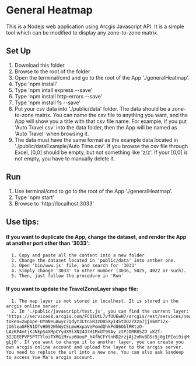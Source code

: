 # General Heatmap
This is a Nodejs web application using Arcgis Javascript API. It is a simple tool which can be modified to display any zone-to-zone matrix.
## Set Up
1. Download this folder
2. Browse to the root of the folder
3. Open the terminal/cmd and go to the root of the App './generalHeatmap'. 
4. Type 'npm install'
5. Type 'npm intall express --save'
5. Type 'npm install http-errors --save'
6. Type 'npm install fs --save'
7. Put your csv data into './public/data' folder. The data should be a zone-to-zone matrix. You can name the csv file to anything you want, and the App will show you a title with that csv file name. For example, if you put 'Auto Travel.csv' into the data folder, then the App will be named as 'Auto Travel' when browsing it.
8. The data must have the same format as the example data located in './public/dataExample/Auto Time.csv'. If you browse the csv file through Excel, [0,0] should be empty, but not something like 'z/z'. If your [0,0] is not empty, you have to manually delete it.

## Run
1. Use terminal/cmd to go to the root of the App './generalHeatmap'. 
2. Type 'npm start'
2. Browse to 'http://localhost:3033'

## Use tips:
#### If you want to duplicate the App, change the dataset, and render the App at another port other than '3033':
      1. Copy and paste all the content into a new folder
      2. Change the dataset located in 'public/data' into anther one.
      3. Open 'bin/www.js' file, and search for '3033'
      4. Simply change '3033' to other number (3036, 5025, 4022 or such).
      5. Then, just follow the procedure in 'Run'

#### If you want to update the TravelZoneLayer shape file:
      1. The map layer is not stored in localhost. It is stored in the arcgis online server.
      2. In './public/javascript/test.js', you can find the current layer: 'https://services8.arcgis.com/FCQ1UtL7vfUUEwH7/arcgis/rest/services/newestTAZ/FeatureServer/0?token=zwpope-UYmNeuAwyc7QdyY3CtnSR3zD05XyI45tDO27Xza7jjV6mY12x-jU6leaGFEN1DTvH092WhWyC5LmwHxpaVePomdQhkPd86OblRRtzO-LAzKP4mtjKJNEpS4XMpCYydXMlXN24O7H1MxUT99Ay_ztPJDRRU5ZO_uKZf-3IJDEEPVPSPTTYloiTYMGiMrup6UeuP_h4fhCFYtnHD2rzjAj2vRvBDSc5j0gIPIoi9iqMsBlkYatgXsV-gLj0'. If you want to change it to another layer, you can create you own arcgis online account and upload the layer to the arcgis server. You need to replace the url into a new one. You can also ask Sandeep to access Yue Ma's arcgis account.
      

